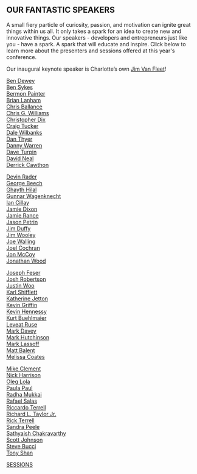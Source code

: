 ## OUR FANTASTIC SPEAKERS

A small fiery particle of curiosity, passion, and motivation can ignite great things within us all. It only takes a spark for an idea to create new and innovative things. Our speakers - developers and entrepreneurs just like you - have a spark. A spark that will educate and inspire. Click below to learn more about the presenters and sessions offered at this year's conference.

Our inaugural keynote speaker is Charlotte’s own [Jim Van Fleet](/sessions/?tag=Jim+Van+Fleet)!

[Ben Dewey](/sessions/?tag=Ben+Dewey "Click to view Ben Dewey' session(s)")<br />
[Ben Sykes](/sessions/?tag=Ben+Sykes "Click to view Ben Sykes' session(s)")<br />
[Bermon Painter](/sessions/?tag=Bermon+Painter "Click to view Bermon Painter's session(s)")<br />
[Brian Lanham](/sessions/?tag=Brian+Lanham "Click to view Brian Lanham's session(s)")<br />
[Chris Ballance](/sessions/?tag=Chris+Ballance "Click to view Chris Ballance's session(s)")<br />
[Chris G. Williams](/sessions/?tag=Chris+Williams "Click to view Chris G. Williams' session(s)")<br />
[Christopher Dix](/sessions/?tag=Christopher+Dix "Click to view Christopher Dix's session(s)")<br />
[Craig Tucker](/sessions/?tag=Craig+Tucker "Click to view Craig Tucker's session(s)")<br />
[Dale Wilbanks](/sessions/?tag=Dale+Wilbanks "Click to view Dale Wilbanks' session(s)")<br />
[Dan Thyer](/sessions/?tag=Dan+Thyer "Click to view Dan Thyer's session(s)")<br />
[Danny Warren](/sessions/?tag=Danny+Warren "Click to view Danny Warren's session(s)")<br />
[Dave Turpin](/sessions/?tag=Dave+Turpin "Click to view Dave Turpin's session(s)")<br />
[David Neal](/sessions/?tag=David+Neal "Click to view David Neal's session(s)")<br />
[Derrick Cawthon](/sessions/?tag=Derrick+Cawthon "Click to view Derrick Cawthon's session(s)")

[Devin Rader](/sessions/?tag=Devin+Rader "Click to view Devin Rader's session(s)")<br />
[George Beech](/sessions/?tag=George+Beech "Click to view George Beech's session(s)")<br />
[Ghayth Hilal](/sessions/?tag=Ghayth+Hilal "Click to view Ghayth Hilal's session(s)")<br />
[Gunnar Wagenknecht](/sessions/?tag=Gunnar+Wagenknecht "Click to view Gunnar Wagenknecht's session(s)")<br />
[Ian Cillay](/sessions/?tag=Ian+Cillay "Click to view Ian Cillay's session(s)")<br />
[Jamie Dixon](/sessions/?tag=Jamie+Dixon "Click to view Jamie Dixon's session(s)")<br />
[Jamie Rance](/sessions/?tag=Jamie+Rance "Click to view Jamie Rance's session(s)")<br />
[Jason Petrin](/sessions/?tag=Jason+Petrin "Click to view Jason Petrin's session(s)")<br />
[Jim Duffy](/sessions/?tag=Jim+Duffy "Click to view Jim Duffy's session(s)")<br />
[Jim Wooley](/sessions/?tag=Jim+Wooley "Click to view Jim Wooley's session(s)")<br />
[Joe Walling](/sessions/?tag=Joe+Walling "Click to view Joe Walling's session(s)")<br />
[Joel Cochran](/sessions/?tag=Joel+Cochran "Click to view Joel Cochran's session(s)")<br />
[Jon McCoy](/sessions/?tag=Jon+McCoy "Click to view Jon McCoy's session(s)")<br />
[Jonathan Wood](/sessions/?tag=Jonathan+Wood "Click to view Jonathan Wood's session(s)")

[Joseph Feser](/sessions/?tag=Joseph+Feser "Click to view Joseph Feser's session(s)")<br />
[Josh Robertson](/sessions/?tag=Josh+Robertson "Click to view Josh Robertson's session(s)")<br />
[Justin Woo](/sessions/?tag=Justin+Woo "Click to view Justin Woo's session(s)")<br />
[Karl Shifflett](/sessions/?tag=Karl+Shifflett "Click to view Karl Shifflett's session(s)")<br />
[Katherine Jetton](/sessions/?tag=Katherine+Jetton "Click to view Katherine Jetton's session(s)")<br />
[Kevin Griffin](/sessions/?tag=Kevin+Griffin "Click to view Kevin Griffin's session(s)")<br />
[Kevin Hennessy](/sessions/?tag=Kevin+Hennessy "Click to view Kevin Hennessy's session(s)")<br />
[Kurt Buehlmaier](/sessions/?tag=Kurt+Buehlmaier "Click to view Kurt Buehlmaier's session(s)")<br />
[Leveat Ruse](/sessions/?tag=Leveat+Ruse "Click to view Leveat Ruse's session(s)")<br />
[Mark Davey](/sessions/?tag=Mark+Davey "Click to view Mark Davey's session(s)")<br />
[Mark Hutchinson](/sessions/?tag=Mark+Hutchinson "Click to view Mark Hutchinson's session(s)")<br />
[Mark Lassoff](/sessions/?tag=Mark+Lassoff "Click to view Mark Lassoff's session(s)")<br />
[Matt Balent](/sessions/?tag=Matt+Balent "Click to view Matt Balent's session(s)")<br />
[Melissa Coates](/sessions/?tag=Melissa+Coates "Click to view Melissa Coates' session(s)")

[Mike Clement](/sessions/?tag=Mike+Clement "Click to view Mike Clement's session(s)")<br />
[Nick Harrison](/sessions/?tag=Nick+Harrison "Click to view Nick Harrison's session(s)")<br />
[Oleg Lola](/sessions/?tag=Oleg+Lola "Click to view Oleg Lola's session(s)")<br />
[Paula Paul](/sessions/?tag=Paula+Paul "Click to view Paula Paul's session(s)")<br />
[Radha Mukkai](/sessions/?tag=Radha+Mukkai "Click to view Radha Mukkai's session(s)")<br />
[Rafael Salas](/sessions/?tag=Rafael+Salas "Click to view Rafael Salas' session(s)")<br />
[Riccardo Terrell](/sessions/?tag=Riccardo+Terrell "Click to view Riccardo Terrell's session(s)")<br />
[Richard L. Taylor Jr.](/sessions/?tag=Richard+Taylor "Click to view Richard L. Taylor Jr.'s session(s)")<br />
[Rick Terrell](/sessions/?tag=Rick+Terrell "Click to view Rick Terrell's session(s)")<br />
[Sandra Peele](/sessions/?tag=Sandra+Peele "Click to view Sandra Peele's session(s)")<br />
[Sathyaish Chakravarthy](/sessions/?tag=Sathyaish+Chakravarthy "Click to view Sathyaish Chakravarthy's session(s)")<br />
[Scott Johnson](/sessions/?tag=Scott+Johnson "Click to view Scott Johnson's session(s)")<br />
[Steve Bucci](/sessions/?tag=Steve+Bucci "Click to view Steve Bucci's session(s)")<br />
[Tony Shan](/sessions/?tag=Tony+Shan "Click to view Tony Shan's session(s)")

[SESSIONS](/sessions)
